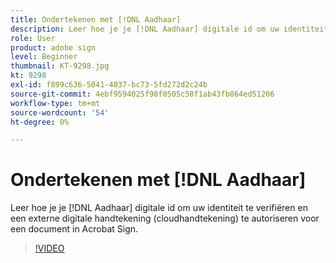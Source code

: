 ```yaml
---
title: Ondertekenen met [!DNL Aadhaar]
description: Leer hoe je je [!DNL Aadhaar] digitale id om uw identiteit te verifiëren en een externe digitale handtekening (cloudhandtekening) te autoriseren voor een document in Acrobat Sign
role: User
product: adobe sign
level: Beginner
thumbnail: KT-9298.jpg
kt: 9298
exl-id: f899c636-5041-4037-bc73-5fd272d2c24b
source-git-commit: 4ebf9594025f98f0505c58f1ab43fb864ed51206
workflow-type: tm+mt
source-wordcount: '54'
ht-degree: 0%

---
```


# Ondertekenen met [!DNL Aadhaar]

Leer hoe je je [!DNL Aadhaar] digitale id om uw identiteit te verifiëren en een externe digitale handtekening (cloudhandtekening) te autoriseren voor een document in Acrobat Sign.

>[!VIDEO](https://video.tv.adobe.com/v/338362?quality=12&learn=on&hidetitle=true)
